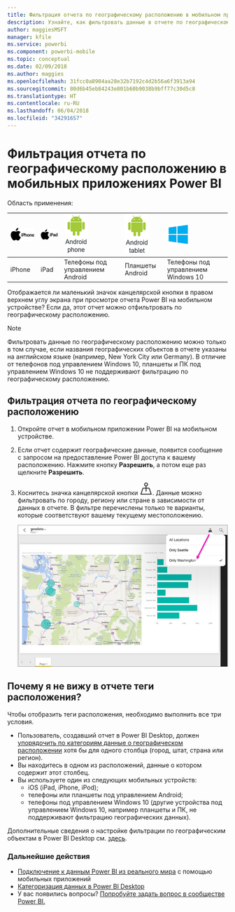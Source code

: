 ```yaml
---
title: Фильтрация отчета по географическому расположению в мобильном приложении Power BI
description: Узнайте, как фильтровать данные в отчете по географическому расположению в мобильных приложениях Microsoft Power BI, если владелец отчета настроил геотеги.
author: maggiesMSFT
manager: kfile
ms.service: powerbi
ms.component: powerbi-mobile
ms.topic: conceptual
ms.date: 02/09/2018
ms.author: maggies
ms.openlocfilehash: 31fcc0a8904aa28e32b7192c4d2b56a6f3913a94
ms.sourcegitcommit: 80d6b45eb84243e801b60b9038b9bff77c30d5c8
ms.translationtype: HT
ms.contentlocale: ru-RU
ms.lasthandoff: 06/04/2018
ms.locfileid: "34291657"
---
```

# <a name="filter-a-report-by-geographic-location-in-the-power-bi-mobile-apps"></a>Фильтрация отчета по географическому расположению в мобильных приложениях Power BI
Область применения:

| ![iPhone](media/mobile-apps-geographic-filtering/iphone-logo-50-px.png) | ![iPad](media/mobile-apps-geographic-filtering/ipad-logo-50-px.png) | ![Телефон Android](media/mobile-apps-geographic-filtering/android-phone-logo-50-px.png) | ![Планшет Android](media/mobile-apps-geographic-filtering/android-tablet-logo-50-px.png) | ![Планшет Android](media/mobile-apps-geographic-filtering/win-10-logo-50-px.png) |
|:--- |:--- |:--- |:--- |:--- |
| iPhone |iPad |Телефоны под управлением Android |Планшеты Android |Телефоны под управлением Windows 10 |

Отображается ли маленький значок канцелярской кнопки в правом верхнем углу экрана при просмотре отчета Power BI на мобильном устройстве? Если да, этот отчет можно отфильтровать по географическому расположению.

> [!NOTE]
> Фильтровать данные по географическому расположению можно только в том случае, если названия географических объектов в отчете указаны на английском языке (например, New York City или Germany). В отличие от телефонов под управлением Windows 10, планшеты и ПК под управлением Windows 10 не поддерживают фильтрацию по географическому расположению.
> 
> 

## <a name="filter-your-report-by-your-geographic-location"></a>Фильтрация отчета по географическому расположению
1. Откройте отчет в мобильном приложении Power BI на мобильном устройстве.
2. Если отчет содержит географические данные, появится сообщение с запросом на предоставление Power BI доступа к вашему расположению. Нажмите кнопку **Разрешить**, а потом еще раз щелкните **Разрешить**.
3. Коснитесь значка канцелярской кнопки ![Значок канцелярской кнопки](media/mobile-apps-geographic-filtering/power-bi-mobile-geo-icon.png). Данные можно фильтровать по городу, региону или стране в зависимости от данных в отчете. В фильтре перечислены только те варианты, которые соответствуют вашему текущему местоположению.
   
    ![Фильтр в виде канцелярской кнопки](media/mobile-apps-geographic-filtering/power-bi-mobile-geo-map-set-filter.png)

## <a name="why-dont-i-see-location-tags-on-a-report"></a>Почему я не вижу в отчете теги расположения?
Чтобы отобразить теги расположения, необходимо выполнить все три условия. 

* Пользователь, создавший отчет в Power BI Desktop, должен [упорядочить по категориям данные о географическом расположении](desktop-mobile-geofiltering.md) хотя бы для одного столбца (город, штат, страна или регион).
* Вы находитесь в одном из расположений, данные о котором содержит этот столбец.
* Вы используете один из следующих мобильных устройств:
  * iOS (iPad, iPhone, iPod);
  * телефоны или планшеты под управлением Android;
  * телефоны под управлением Windows 10 (другие устройства под управлением Windows 10, например планшеты и ПК, не поддерживают фильтрацию географических данных).

Дополнительные сведения о настройке фильтрации по географическим объектам в Power BI Desktop см. [здесь](desktop-mobile-geofiltering.md).

### <a name="next-steps"></a>Дальнейшие действия
* [Подключение к данным Power BI из реального мира](mobile-apps-data-in-real-world-context.md) с помощью мобильных приложений
* [Категоризация данных в Power BI Desktop](desktop-data-categorization.md) 
* У вас появились вопросы? [Попробуйте задать вопрос в сообществе Power BI.](http://community.powerbi.com/)

